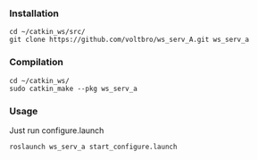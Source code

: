 ### Installation
```
cd ~/catkin_ws/src/
git clone https://github.com/voltbro/ws_serv_A.git ws_serv_a
```
### Compilation
```
cd ~/catkin_ws/
sudo catkin_make --pkg ws_serv_a
```
### Usage

Just run configure.launch
```
roslaunch ws_serv_a start_configure.launch
```
